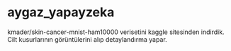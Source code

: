 # aygaz_yapayzeka
kmader/skin-cancer-mnist-ham10000 verisetini kaggle sitesinden indirdik.
Cilt kusurlarının görüntülerini alıp detaylandırma yapar.
